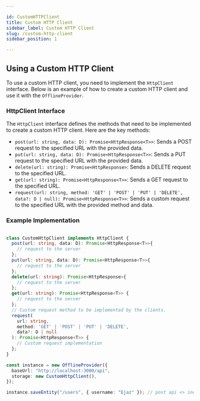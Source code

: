 ```yaml
---

id: CustomHTTPClient
title: Custom HTTP Client
sidebar_label: Custom HTTP Client
slug: /custom-http-client
sidebar_position: 1

---
```


## Using a Custom HTTP Client

To use a custom HTTP client, you need to implement the `HttpClient` interface. Below is an example of how to create a custom HTTP client and use it with the `OfflineProvider`.

### HttpClient Interface

The `HttpClient` interface defines the methods that need to be implemented to create a custom HTTP client. Here are the key methods:

- `post(url: string, data: D): Promise<HttpResponse<T>>`: Sends a POST request to the specified URL with the provided data.
- `put(url: string, data: D): Promise<HttpResponse<T>>`: Sends a PUT request to the specified URL with the provided data.
- `delete(url: string): Promise<HttpResponse>`: Sends a DELETE request to the specified URL.
- `get(url: string): Promise<HttpResponse<T>>`: Sends a GET request to the specified URL.
- `request(url: string, method: 'GET' | 'POST' | 'PUT' | 'DELETE', data?: D | null): Promise<HttpResponse<T>>`: Sends a custom request to the specified URL with the provided method and data.

### Example Implementation

```typescript

class CustomHttpClient implements HttpClient {
  post(url: string, data: D): Promise<HttpResponse<T>>{
    // request to the server
  };
  put(url: string, data: D): Promise<HttpResponse<T>>{
    // request to the server
  };
  delete(url: string): Promise<HttpResponse>{
    // request to the server
  };
  get(url: string): Promise<HttpResponse<T>> {
    // request to the server
  };
  // Custom request method to be implemented by the clients.
  request(
    url: string,
    method: 'GET' | 'POST' | 'PUT' | 'DELETE',
    data?: D | null
  ): Promise<HttpResponse<T>> {
    // Custom request implementation
  };
}

const instance = new OfflineProvider({ 
  baseUrl: "http://localhost:3000/api",
  storage: new CustomHttpClient(),
});

instance.saveEntity("/users", { username: "Ejaz" }); // post api <> indexDB
